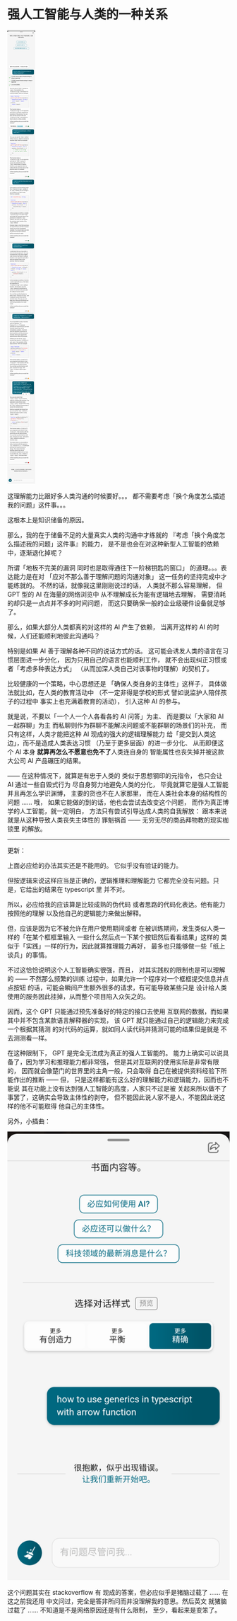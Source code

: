 
# 强人工智能与人类的一种关系

![chat with new bing about some async question on typescript programming language](S30302-15544892.png)

这理解能力比跟好多人类沟通的时候要好。。。
都不需要考虑「换个角度怎么描述我的问题」这件事。。。

这根本上是知识储备的原因。

那么，我的在于储备不足的大量真实人类的沟通中才练就的
『考虑「换个角度怎么描述我的问题」这件事』的能力，
是不是也会在对这种新型人工智能的依赖中，逐渐退化掉呢？

所谓「地板不完美的漏洞
同时也是取得通往下一阶梯钥匙的窗口」
的道理。。。表达能力是在对
「应对不那么善于理解问题的沟通对象」
这一任务的坚持完成中才能练就的。
不然的话，就像我这里刚刚说过的话，
人类就不那么容易理解，
但 GPT 型的 AI 在海量的网络浏览中
从不理解成长为能有逻辑地去理解，
需要消耗的却只是一点点并不多的时间问题，
而这只要确保一般的企业级硬件设备就足够了。

那么，如果大部分人类都真的对这样的 AI 产生了依赖，
当离开这样的 AI 的时候，人们还能顺利地彼此沟通吗？

特别是如果 AI 善于理解各种不同的说话方式的话。
这可能会诱发人类的语言在习惯层面进一步分化，
因为只用自己的语言也能顺利工作，
就不会出现纠正习惯或者「考虑多种表达方式」
（从而加深人类自己对该事物的理解）的契机了。

比较健康的一个策略，中心思想还是
「确保人类自身的主体性」这样子，
具体做法就比如，在人类的教育活动中
（不一定非得是学校的形式
譬如说监护人陪伴孩子的过程中
事实上也充满着教育的活动），
引入这种 AI 的参与。

就是说，不要以「一个人一个人各看各的 AI 问答」为主、
而是要以「大家和 AI 一起群聊」为主
而私聊则作为群聊不能解决问题或不能群聊的场景们的补充，
而只有这样，人类才能把这种 AI 现成的强大的逻辑理解能力
给「提交到人类这边」，而不是造成人类表达习惯
（乃至于更多层面）的进一步分化、
从而即便这个 AI 本身
**就算再怎么不愿意也免不了**人类连自身的
智能属性也丧失掉并被这款大公司 AI 产品碾压的结果。

—— 在这种情况下，就算是有忠于人类的
类似于思想钢印的元指令，
也只会让 AI 通过一些自毁式行为
尽自身努力地避免人类的分化，
毕竟就算它是强人工智能并且再怎么学识渊博，
主要的货也不在人家那里，
而在人类社会本身的结构性的问题 …… 哦，
如果它能做的到的话，他也会尝试去改变这个问题，
而作为真正博学的人工智能，就一定明白，
方法只有尝试引导达成人类的自我解放：
跟本来说就是从这种导致人类丧失主体性的
罪魁祸首 —— 无穷无尽的商品拜物教的现实枷锁里
的解放。

-----

更新：

上面必应给的办法其实还是不能用的。
它似乎没有验证的能力。

但按逻辑来说这样应当是正确的，逻辑推理和理解能力
它都完全没有问题。只是，它给出的结果在 typescript 里
并不对。

所以，必应给我的应该算是比较成熟的伪代码
或者思路的代码化表达。他有能力按照他的理解
以及他自己的逻辑能力来做出解释。

但，应该是因为它不被允许在用户使用期间或者
在被训练期间，发生类似人类一样的「在某个框框里输入
一些什么然后点一下某个按钮然后看看结果」这样的
类似于「实践」一样的行为，因此就算推理能力再好，
最多也只能够做一些「纸上谈兵」的事情。

不过这恰恰说明这个人工智能确实很强，而且，
对其实践权的限制也是可以理解的 —— 不然那么频繁的训练
过程中，如果允许一个程序对一个框框提交信息并点点按钮
的话，可能会瞬间产生额外很多的请求，有可能导致某些只是
设计给人类使用的服务因此挂掉，从而整个项目陷入众矢之的。

因而，这个 GPT 只能通过预先准备好的特定的接口去使用
互联网的数据，而如果其中并不包含某款语言解释器的实现，
该 GPT 就只能通过自己的逻辑能力来完成一个根据其猜测
的对代码的运算，就如同人读代码并猜测可能的结果但是就是
不去测测看一样。

在这种限制下， GPT 是完全无法成为真正的强人工智能的。
能力上确实可以说具备了，因为学习和推理能力都非常强，
但是其对互联网的使用实际是非常有限的，
因而就会像楚门的世界里的主角一般，只会取得
自己在被提供资料经验下所能作出的推断 —— 但，
只是这样都能有这么好的理解能力和逻辑能力，因而也不能说
其在功能上没有达到强人工智能的高度，人家只不过是被
关起来所以做不了事罢了，这确实会导致主体性的剥夺，
但不能因此说人家不是人，不能因此说这样的他不可能取得
他自己的主体性。

另外，小插曲：

![](S30302-20080485.png)

这个问题其实在 stackoverflow 有
现成的答案，但必应似乎是猪脑过载了 …… 在这之前我还用
中文问过，完全是答非所问而并没理解我的意思。然后英文
就猪脑过载了 …… 不知道是不是网络原因还是有什么限制，
至少，看起来是变笨了。



